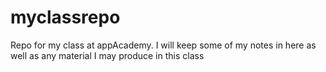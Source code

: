 # myclassrepo
Repo for my class at appAcademy. I will keep some of my notes in here as well as any material I may produce in this class
